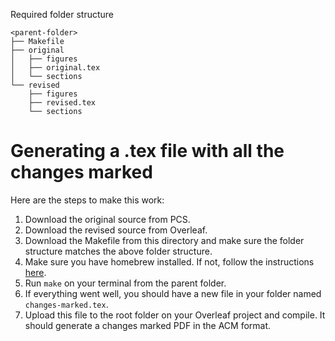 Required folder structure

```
<parent-folder>
├── Makefile
├── original
│   ├── figures
│   ├── original.tex
│   └── sections
└── revised
	├── figures
	├── revised.tex
	└── sections
```

# Generating a .tex file with all the changes marked

Here are the steps to make this work: 

1. Download the original source from PCS. 
2. Download the revised source from Overleaf. 
3. Download the Makefile from this directory and make sure the folder structure matches the above folder structure. 
4. Make sure you have homebrew installed. If not, follow the instructions [here](https://docs.brew.sh/Installation).
5. Run `make` on your terminal from the parent folder.
6. If everything went well, you should have a new file in your folder named `changes-marked.tex`. 
7. Upload this file to the root folder on your Overleaf project and compile. It should generate a changes marked PDF in the ACM format.